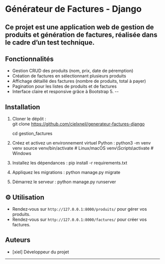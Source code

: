 # Générateur de Factures - Django
Ce projet est une application web de gestion de produits et génération de factures, réalisée dans le cadre d’un test technique.
---

## Fonctionnalités
- Gestion CRUD des produits (nom, prix, date de péremption)
- Création de factures en sélectionnant plusieurs produits
- Affichage détaillé des factures (nombre de produits, total à payer)
- Pagination pour les listes de produits et de factures
- Interface claire et responsive grâce à Bootstrap 5.
--

## Installation
1. Cloner le dépôt :    
    git clone <https://github.com/cielxneil/generateur-factures-django>
    
    cd gestion_factures

2. Créez et activez un environnement virtuel Python :
    python3 -m venv venv
    source venv/bin/activate  # Linux/macOS
    venv\Scripts\activate     # Windows

3. Installez les dépendances :
    pip install -r requirements.txt

4. Appliquez les migrations :
    python manage.py migrate

5. Démarrez le serveur :
    python manage.py runserver

## ⚙️ Utilisation
- Rendez‑vous sur `http://127.0.0.1:8000/produits/` pour gérer vos produits.
- Rendez‑vous sur `http://127.0.0.1:8000/factures/` pour créer vos factures.

## Auteurs
- [xiel] Développeur du projet
---
